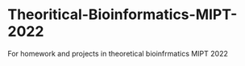 # Theoritical-Bioinformatics-MIPT-2022
For homework and projects in theoretical bioinfrmatics MIPT 2022
